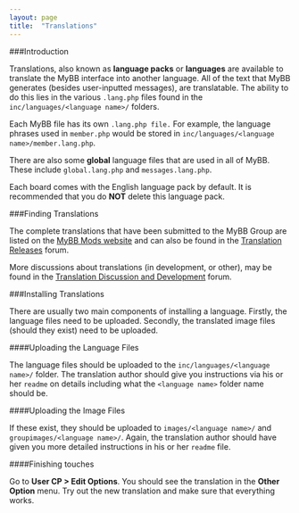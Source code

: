 ```yaml
---
layout: page
title:  "Translations"
---
```




	
###Introduction

Translations, also known as **language packs** or **languages** are available to translate the MyBB interface into another language. All of the text that MyBB generates (besides user-inputted messages), are translatable. The ability to do this lies in the various `.lang.php` files found in the `inc/languages/<language name>/` folders.

Each MyBB file has its own `.lang.php file.` For example, the language phrases used in `member.php` would be stored in `inc/languages/<language name>/member.lang.php`.

There are also some **global** language files that are used in all of MyBB. These include `global.lang.php` and `messages.lang.php`.

Each board comes with the English language pack by default. It is recommended that you do **NOT** delete this language pack.


###Finding Translations

The complete translations that have been submitted to the MyBB Group are listed on the [MyBB Mods website](http://mods.mybb.com) and can also be found in the [Translation Releases](http://community.mybb.com/forum-169.html) forum.

More discussions about translations (in development, or other), may be found in the [Translation Discussion and Development](http://community.mybb.com/forum-21.html) forum.


###Installing Translations

There are usually two main components of installing a language. Firstly, the language files need to be uploaded. Secondly, the translated image files (should they exist) need to be uploaded.


####Uploading the Language Files

The language files should be uploaded to the `inc/languages/<language name>/` folder. The translation author should give you instructions via his or her `readme` on details including what the `<language name>` folder name should be.


####Uploading the Image Files

If these exist, they should be uploaded to `images/<language name>/` and `groupimages/<language name>/`. Again, the translation author should have given you more detailed instructions in his or her `readme` file.


####Finishing touches

Go to **User CP > Edit Options**. You should see the translation in the **Other Option** menu. Try out the new translation and make sure that everything works.
